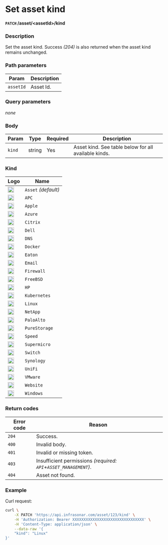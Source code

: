 # Set asset kind
**`PATCH` /asset/<assetId\>/kind**

### Description
Set the asset kind. Success _(204)_ is also returned when the asset kind remains unchanged.

### Path parameters
Param               | Description
--------------------|-------------
`assetId`           | Asset Id.

### Query parameters
_none_

### Body
Param       | Type      | Required  | Description
------------|-----------|-----------|-------------
`kind`      | string    | Yes       | Asset kind. See table below for all available kinds.

### Kind

Logo                                                                                                            | Name
----------------------------------------------------------------------------------------------------------------|---------
<img src="https://app.infrasonar.com/static/images/hosticons/asset.png" style="margin:0; width:20px;"/>         | `Asset` _(default)_
<img src="https://app.infrasonar.com/static/images/hosticons/apc.png" style="margin:0; width:20px;"/>           | `APC`
<img src="https://app.infrasonar.com/static/images/hosticons/apple.png" style="margin:0; width:20px;"/>         | `Apple`
<img src="https://app.infrasonar.com/static/images/hosticons/azure.png" style="margin:0; width:20px;"/>         | `Azure`
<img src="https://app.infrasonar.com/static/images/hosticons/citrix.png" style="margin:0; width:20px;"/>        | `Citrix`
<img src="https://app.infrasonar.com/static/images/hosticons/dell.png" style="margin:0; width:20px;"/>          | `Dell`
<img src="https://app.infrasonar.com/static/images/hosticons/dns.png" style="margin:0; width:20px;"/>           | `DNS`
<img src="https://app.infrasonar.com/static/images/hosticons/docker.png" style="margin:0; width:20px;"/>        | `Docker`
<img src="https://app.infrasonar.com/static/images/hosticons/eaton.png" style="margin:0; width:20px;"/>         | `Eaton`
<img src="https://app.infrasonar.com/static/images/hosticons/email.png" style="margin:0; width:20px;"/>         | `Email`
<img src="https://app.infrasonar.com/static/images/hosticons/firewall.png" style="margin:0; width:20px;"/>      | `Firewall`
<img src="https://app.infrasonar.com/static/images/hosticons/freebsd.png" style="margin:0; width:20px;"/>       | `FreeBSD`
<img src="https://app.infrasonar.com/static/images/hosticons/hp.png" style="margin:0; width:20px;"/>            | `HP`
<img src="https://app.infrasonar.com/static/images/hosticons/kubernetes.png" style="margin:0; width:20px;"/>    | `Kubernetes`
<img src="https://app.infrasonar.com/static/images/hosticons/linux.png" style="margin:0; width:20px;"/>         | `Linux`
<img src="https://app.infrasonar.com/static/images/hosticons/netapp.png" style="margin:0; width:20px;"/>        | `NetApp`
<img src="https://app.infrasonar.com/static/images/hosticons/paloalto.png" style="margin:0; width:20px;"/>      | `PaloAlto`
<img src="https://app.infrasonar.com/static/images/hosticons/purestorage.png" style="margin:0; width:20px;"/>   | `PureStorage`
<img src="https://app.infrasonar.com/static/images/hosticons/speed.png" style="margin:0; width:20px;"/>         | `Speed`
<img src="https://app.infrasonar.com/static/images/hosticons/supermicro.png" style="margin:0; width:20px;"/>    | `Supermicro`
<img src="https://app.infrasonar.com/static/images/hosticons/switch.png" style="margin:0; width:20px;"/>        | `Switch`
<img src="https://app.infrasonar.com/static/images/hosticons/synology.png" style="margin:0; width:20px;"/>      | `Synology`
<img src="https://app.infrasonar.com/static/images/hosticons/unifi.png" style="margin:0; width:20px;"/>         | `UniFi`
<img src="https://app.infrasonar.com/static/images/hosticons/vmware.png" style="margin:0; width:20px;"/>        | `VMware`
<img src="https://app.infrasonar.com/static/images/hosticons/website.png" style="margin:0; width:20px;"/>       | `Website`
<img src="https://app.infrasonar.com/static/images/hosticons/windows.png" style="margin:0; width:20px;"/>       | `Windows`


### Return codes
Error code  | Reason
------------|--------
`204`       | Success.
`400`       | Invalid body.
`401`       | Invalid or missing token.
`403`       | Insufficient permissions _(required: `API`+`ASSET_MANAGEMENT`)_.
`404`       | Asset not found.

### Example
Curl request:
```bash
curl \
    -X PATCH 'https://api.infrasonar.com/asset/123/kind' \
    -H 'Authorization: Bearer XXXXXXXXXXXXXXXXXXXXXXXXXXXXXXXX' \
    -H 'Content-Type: application/json' \
    --data-raw '{
    "kind": "Linux"
}'
```
